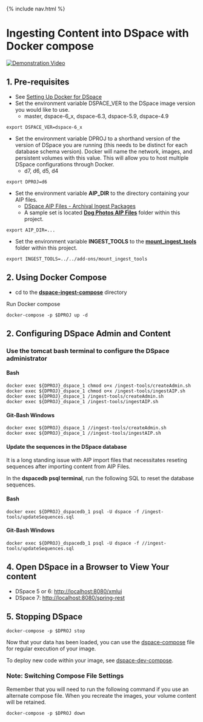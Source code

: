 {% include nav.html %}
# Ingesting Content into DSpace with Docker compose

[![Demonstration Video](https://i.ytimg.com/vi/rdtdLZetZW0/hqdefault.jpg)](https://www.youtube.com/watch?v=rdtdLZetZW0)

## 1. Pre-requisites
- See [Setting Up Docker for DSpace](../../documentation/tutorialSetup.md)
- Set the environment variable DSPACE_VER to the DSpace image version you would like to use.
  - master, dspace-6_x, dspace-6.3, dspace-5.9, dspace-4.9

```
export DSPACE_VER=dspace-6_x
```

- Set the environment variable DPROJ to a shorthand version of the version of DSpace you are running (this needs to be distinct for each database schema version). Docker will name the network, images, and persistent volumes with this value.  This will allow you to host multiple DSpace configurations through Docker.
  - d7, d6, d5, d4

```
export DPROJ=d6
```

- Set the environment variable **AIP_DIR** to the directory containing your AIP files.
  - [DSpace AIP Files - Archival Ingest Packages](https://wiki.duraspace.org/display/DSDOC6x/DSpace+AIP+Format)
  - A sample set is located **[Dog Photos AIP Files](https://github.com/DSpace-Labs/DSpace-Docker-Images/tree/master/add-ons/sample-aip-files/DogPhotosAIP)** folder within this project.

```
export AIP_DIR=...
```

- Set the environment variable **INGEST_TOOLS** to the **[mount_ingest_tools](https://github.com/DSpace-Labs/DSpace-Docker-Images/tree/master/add-ons/mount_ingest_tools)** folder within this project.

```
export INGEST_TOOLS=../../add-ons/mount_ingest_tools
```

## 2. Using Docker Compose

- cd to the **[dspace-ingest-compose](https://github.com/DSpace-Labs/DSpace-Docker-Images/tree/master/docker-compose-files/dspace-ingest-compose)** directory

Run Docker compose

```
docker-compose -p $DPROJ up -d
```

## 2. Configuring DSpace Admin and Content

### Use the tomcat bash terminal to configure the DSpace administrator

#### Bash
```
docker exec ${DPROJ}_dspace_1 chmod o+x /ingest-tools/createAdmin.sh
docker exec ${DPROJ}_dspace_1 chmod o+x /ingest-tools/ingestAIP.sh
docker exec ${DPROJ}_dspace_1 /ingest-tools/createAdmin.sh
docker exec ${DPROJ}_dspace_1 /ingest-tools/ingestAIP.sh
```

#### Git-Bash Windows
```
docker exec ${DPROJ}_dspace_1 //ingest-tools/createAdmin.sh
docker exec ${DPROJ}_dspace_1 //ingest-tools/ingestAIP.sh
```

#### Update the sequences in the DSpace database

It is a long standing issue with AIP import files that necessitates reseting sequences after importing content from AIP Files.

In the **dspacedb psql terminal**, run the following SQL to reset the database sequences.

#### Bash
```
docker exec ${DPROJ}_dspacedb_1 psql -U dspace -f /ingest-tools/updateSequences.sql
```

#### Git-Bash Windows
```
docker exec ${DPROJ}_dspacedb_1 psql -U dspace -f //ingest-tools/updateSequences.sql
```

## 4. Open DSpace in a Browser to View Your content
- DSpace 5 or 6: [http://localhost:8080/xmlui](http://localhost:8080/xmlui)
- DSpace 7: [http://localhost:8080/spring-rest](http://localhost:8080/spring-rest)

## 5. Stopping DSpace

```
docker-compose -p $DPROJ stop
```

Now that your data has been loaded, you can use the [dspace-compose](../dspace-compose) file for regular execution of your image.

To deploy new code within your image, see [dspace-dev-compose](../dspace-dev-compose).

### Note: Switching Compose File Settings
Remember that you will need to run the following command if you use an alternate compose file.  When you recreate the images, your volume content will be retained.
```
docker-compose -p $DPROJ down
```
